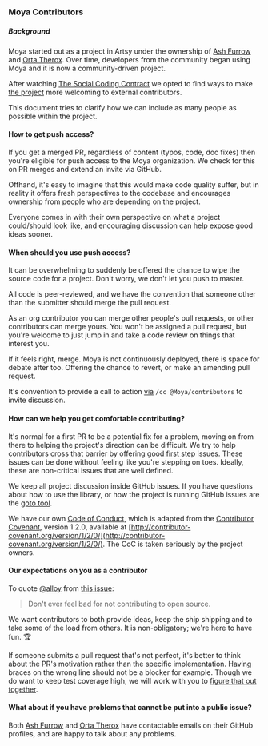 ### Moya Contributors

##### Background

Moya started out as a project in Artsy under the ownership of [Ash Furrow](https://github.com/ashfurrow) and [Orta Therox](https://github.com/orta). Over time, developers from the community began using Moya and it is now a community-driven project.

After watching [The Social Coding Contract](http://blog.testdouble.com/posts/2014-12-02-the-social-coding-contract.html) we opted to find ways to make [the project](https://github.com/Moya/Moya/issues/135) more welcoming to external contributors.

This document tries to clarify how we can include as many people as possible within the project.

#### How to get push access?

If you get a merged PR, regardless of content (typos, code, doc fixes) then you're eligible for push access to the Moya organization. We check for this on PR merges and extend an invite via GitHub.

Offhand, it's easy to imagine that this would make code quality suffer, but in reality it offers fresh perspectives to the codebase and encourages ownership from people who are depending on the project.

Everyone comes in with their own perspective on what a project could/should look like, and encouraging discussion can help expose good ideas sooner.

#### When should you use push access?

It can be overwhelming to suddenly be offered the chance to wipe the source code for a project. Don't worry, we don't let you push to master.

All code is peer-reviewed, and we have the convention that someone other than the submitter should merge the pull request.

As an org contributor you can merge other people's pull requests, or other contributors can merge yours. You won't be assigned a pull request, but you're welcome to just jump in and take a code review on things that interest you.

If it feels right, merge. Moya is not continuously deployed, there is space for debate after too. Offering the chance to revert, or make an amending pull request.

It's convention to provide a call to action [via](https://github.com/Moya/Moya/pull/273) `/cc @Moya/contributors` to invite discussion.

#### How can we help you get comfortable contributing?

It's normal for a first PR to be a potential fix for a problem, moving on from there to helping the project's direction can be difficult. We try to help contributors cross that barrier by offering [good first step](https://github.com/Moya/Moya/labels/good%20first%20step) issues. These issues can be done without feeling like you're stepping on toes. Ideally, these are non-critical issues that are well defined.

We keep all project discussion inside GitHub issues. If you have questions about how to use the library, or how the project is running GitHub issues are the [goto tool](https://github.com/Moya/Moya/issues/new).

We have our own [Code of Conduct](https://github.com/Moya/code-of-conduct), which is adapted from the [Contributor Covenant](http://contributor-covenant.org), version 1.2.0, available at [http://contributor-covenant.org/version/1/2/0/](http://contributor-covenant.org/version/1/2/0/). The CoC is taken seriously by the project owners.

#### Our expectations on you as a contributor

To quote [@alloy](https://github.com/alloy) from [this issue](https://github.com/Moya/Moya/issues/135):

> Don't ever feel bad for not contributing to open source.

We want contributors to both provide ideas, keep the ship shipping and to take some of the load from others. It is non-obligatory; we're here to have fun. :trophy:

If someone submits a pull request that's not perfect, it's better to think about the PR's motivation rather than the specific implementation. Having braces on the wrong line should not be a blocker for example. Though we do want to keep test coverage high, we will work with you to [figure that out together](https://github.com/ashfurrow/Nimble-Snapshots/pull/37).

#### What about if you have problems that cannot be put into a public issue?

Both [Ash Furrow](https://github.com/ashfurrow) and [Orta Therox](https://github.com/orta) have contactable emails on their GitHub profiles, and are happy to talk about any problems.
